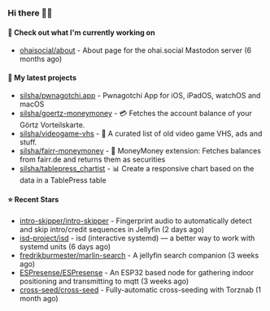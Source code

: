 ### Hi there 🦊👋

#### 👷 Check out what I'm currently working on

- [ohaisocial/about](https://github.com/ohaisocial/about) - About page for the ohai.social Mastodon server (6 months ago)

#### 🌱 My latest projects

- [silsha/pwnagotchi.app](https://github.com/silsha/pwnagotchi.app) - Pwnagotchi App for iOS, iPadOS, watchOS and macOS
- [silsha/goertz-moneymoney](https://github.com/silsha/goertz-moneymoney) - 💳 Fetches the account balance of your Görtz Vorteilskarte.
- [silsha/videogame-vhs](https://github.com/silsha/videogame-vhs) - 👾 A curated list of old video game VHS, ads and stuff.
- [silsha/fairr-moneymoney](https://github.com/silsha/fairr-moneymoney) - 💸 MoneyMoney extension: Fetches balances from fairr.de and returns them as securities
- [silsha/tablepress_chartist](https://github.com/silsha/tablepress_chartist) - 📊 Create a responsive chart based on the data in a TablePress table

#### ⭐ Recent Stars

- [intro-skipper/intro-skipper](https://github.com/intro-skipper/intro-skipper) - Fingerprint audio to automatically detect and skip intro/credit sequences in Jellyfin (2 days ago)
- [isd-project/isd](https://github.com/isd-project/isd) - isd (interactive systemd) — a better way to work with systemd units (6 days ago)
- [fredrikburmester/marlin-search](https://github.com/fredrikburmester/marlin-search) - A jellyfin search companion (3 weeks ago)
- [ESPresense/ESPresense](https://github.com/ESPresense/ESPresense) - An ESP32 based node for gathering indoor positioning and transmitting to mqtt (3 weeks ago)
- [cross-seed/cross-seed](https://github.com/cross-seed/cross-seed) - Fully-automatic cross-seeding with Torznab (1 month ago)
